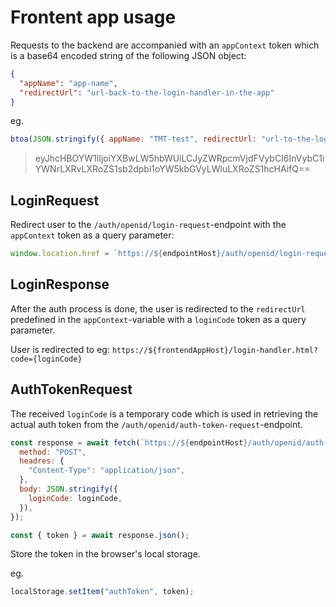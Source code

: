 # Frontent app usage

Requests to the backend are accompanied with an `appContext` token which is a base64 encoded string of the following JSON object:

```json
{
  "appName": "app-name",
  "redirectUrl": "url-back-to-the-login-handler-in-the-app"
}
```

eg.

```js
btoa(JSON.stringify({ appName: "TMT-test", redirectUrl: "url-to-the-login-handler-in-the-app" }));
```

> eyJhcHBOYW1lIjoiYXBwLW5hbWUiLCJyZWRpcmVjdFVybCI6InVybC1iYWNrLXRvLXRoZS1sb2dpbi1oYW5kbGVyLWluLXRoZS1hcHAifQ==

## LoginRequest

Redirect user to the `/auth/openid/login-request`-endpoint with the `appContext` token as a query parameter:

```js
window.location.href = `https://${endpointHost}/auth/openid/login-request?appContext=${appContext}`;
```

## LoginResponse

After the auth process is done, the user is redirected to the `redirectUrl` predefined in the `appContext`-variable with a `loginCode` token as a query parameter.

User is redirected to eg: `https://${frontendAppHost}/login-handler.html?code={loginCode}`

## AuthTokenRequest

The received `loginCode` is a temporary code which is used in retrieving the actual auth token from the `/auth/openid/auth-token-request`-endpoint.

```js
const response = await fetch(`https://${endpointHost}/auth/openid/auth-token-request`, {
  method: "POST",
  headres: {
    "Content-Type": "application/json",
  },
  body: JSON.stringify({
    loginCode: loginCode,
  }),
});

const { token } = await response.json();
```

Store the token in the browser's local storage.

eg.

```js
localStorage.setItem("authToken", token);
```

